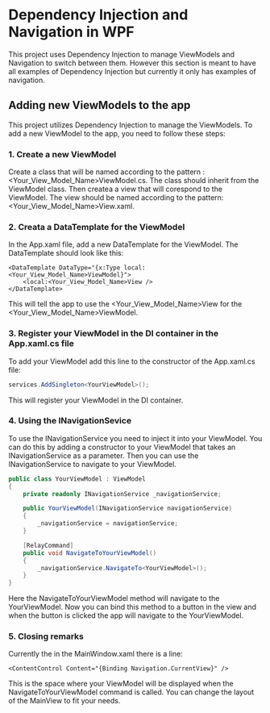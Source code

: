# Dependency Injection and Navigation in WPF
This project uses Dependency Injection to manage ViewModels and Navigation to switch between them. However this section is meant to
have all examples of Dependency Injection but currently it only has examples of navigation.

## Adding new ViewModels to the app
This project utilizes Dependency Injection to manage the ViewModels. To add a new ViewModel to the app, you need to follow these steps:
### 1. Create a new ViewModel
Create a class that will be named according to the pattern : <Your_View_Model_Name>ViewModel.cs. The class should inherit from the ViewModel class.
Then createa a view that will corespond to the ViewModel. The view should be named according to the pattern: <Your_View_Model_Name>View.xaml.
### 2. Creata a DataTemplate for the ViewModel
In the App.xaml file, add a new DataTemplate for the ViewModel. The DataTemplate should look like this:
```xaml
<DataTemplate DataType="{x:Type local:<Your_View_Model_Name>ViewModel}">
	<local:<Your_View_Model_Name>View />
</DataTemplate>
```
This will tell the app to use the <Your_View_Model_Name>View for the <Your_View_Model_Name>ViewModel.

### 3. Register your ViewModel in the DI container in the App.xaml.cs file
To add your ViewModel add this line to the constructor of the App.xaml.cs file:
```csharp
services.AddSingleton<YourViewModel>();
```
This will register your ViewModel in the DI container.

### 4. Using the INavigationSevice
To use the INavigationService you need to inject it into your ViewModel. You can do this by adding a constructor to your ViewModel that takes an INavigationService as a parameter. Then you can use the INavigationService to navigate to your ViewModel.

```csharp
public class YourViewModel : ViewModel
{
	private readonly INavigationService _navigationService;

	public YourViewModel(INavigationService navigationService)
	{
		_navigationService = navigationService;
	}

	[RelayCommand]
	public void NavigateToYourViewModel()
	{
		_navigationService.NavigateTo<YourViewModel>();
	}
}
```
Here the NavigateToYourViewModel method will navigate to the YourViewModel. Now you can bind this method to a button in the view and when the button is clicked the app will navigate to the YourViewModel.


### 5. Closing remarks
Currently the in the MainWindow.xaml there is a line:
```xaml
<ContentControl Content="{Binding Navigation.CurrentView}" />
```
This is the space where your ViewModel will be displayed when the NavigateToYourViewModel command is called. You can change the layout of the MainView to fit your needs.